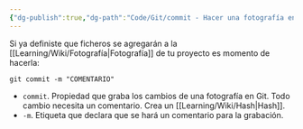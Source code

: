 ```yaml
---
{"dg-publish":true,"dg-path":"Code/Git/commit - Hacer una fotografía en Git.md","permalink":"/code/git/commit-hacer-una-fotografia-en-git/","created":"2024-03-27T16:18","updated":"2024-03-29T18:23"}
---
```


Si ya definiste que ficheros se agregarán a la [[Learning/Wiki/Fotografía\|Fotografía]] de tu proyecto es momento de hacerla:
```shell
git commit -m "COMENTARIO"
```
- `commit`. Propiedad que graba los cambios de una fotografía en Git. Todo cambio necesita un comentario. Crea un [[Learning/Wiki/Hash\|Hash]].
- `-m`. Etiqueta que declara que se hará un comentario para la grabación.